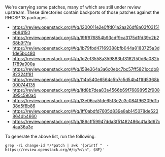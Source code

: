 We're carrying some patches, many of which are still under review
upstream.  These directories contain backports of those patches
against the RHOSP 13 packages.

  - https://review.openstack.org/#/q/I200011e2e0ffd01a2aa26df8a03f03151eb64150
  - https://review.openstack.org/#/q/I9ff976854b93cdf9ca3175d1fd39c2b268b9f7fa
  - https://review.openstack.org/#/q/Ib79fbd47169388bfb044a8183725a3d1de5bc480
  - https://review.openstack.org/#/q/Id2ef3558a359883bf3182f50d6a082b1789a900a
  - https://review.openstack.org/#/q/I58e364a3a6c0ebc7bc57ff5821ccdb882324ff81
  - https://review.openstack.org/#/q/I14b540e6564c5b7c5d54b4f1fd5368b000744135
  - https://review.openstack.org/#/q/Ifd8b7dea83a4566b69f76898952f908395c590a4
  - https://review.openstack.org/#/q/I3e06ca5fde65f3e2c3c084f96209d1b38d5f8b86
  - https://review.openstack.org/#/q/Iff0abdfd7605d839e8ab145078de523864db4660
  - https://review.openstack.org/#/q/I89cff59947dda3f51482486c41a3d67c4aa36a3e

To generate the above list, run the following:

    grep -ri change-id */*patch | awk '{printf "  - https://review.openstack.org/#/q/%s\n", $NF}'
